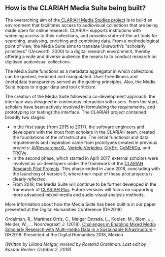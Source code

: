 ## How is the CLARIAH Media Suite being built?

The overarching  aim of the[ CLARIAH Media Studies project](https://clariah.nl/en/work-packages/focus-areas/media-studies#workplan) is to build an environment that facilitates  access to audiovisual collections that are being made open for online research. CLARIAH supports  institutions with widening access to their collections, and provides state-of-the art tools for searching, analysing, enriching and combining data. From a methodological point of view, the Media Suite aims to translate  Unsworth’s "scholarly primitives" (Unsworth, 2000) to a digital research environment, thereby offering a wide and diverse audience the means to to conduct research on digitised audiovisual collections.

The Media Suite functions as a  metadata aggregator in which  collections can be queried, enriched and
manipulated. User-friendliness and (meta)data transparency served as the guiding principles. Also, the Media Suite  hopes to trigger data and tool criticism.

The creation of the Media Suite followed a co-development approach: the interface was designed in continuous interaction with users. From the start, scholars have been actively involved in formulating the requirements, and prototyping (or testing) the interface. The CLARIAH project contained broadly two stages:

- In the first stage (from 2015 to 2017), the software engineers and developers with the input from scholars in the CLARIAH team, created the foundations of the infrastructure. The initial functional and data requirements and inspiration came from prototypes created in previous projects: [AVResearcherXL](http://mediasuite.clariah.nl/documentation/glossary/avresearcher), [Verteld Verleden](http://mediasuite.clariah.nl/documentation/glossary/verteld-verleden), [DIVE+](http://mediasuite.clariah.nl/documentation/glossary/dive), [CoMERDa](http://mediasuite.clariah.nl/documentation/glossary/comerda), and [TROVe](http://mediasuite.clariah.nl/documentation/glossary/trove).
- In the second phase, which started in April 2017, external scholars were involved as co-developers under the framework of the [CLARIAH Research Pilot Projects](http://mediasuite.clariah.nl/documentation/faq/what-are-research-pilots). This phase ended in June 2018, concluding with the launching of Version 3, where their input of these pilot projects is clearly reflected.
- From 2018, the Media Suite will continue to be further developed in the framework of [CLARIAH Plus](https://www.clariah.nl/nieuw/nieuws/clariah-plus-gehonoreerd). Future versions will focus on supporting more advanced mixed-media and audio-visual analysis methods.

More information about how the Media Suite has been built is in our paper presented at the Digital Humanities Conference (DH2018)

Ordelman, R., Martínez Ortíz, C., Melgar Estrada, L., Koolen, M., Blom, J., Melder, W., … Noordegraaf, J. (2018). [Challenges in Enabling Mixed Media Scholarly Research with Multi-media Data in a Sustainable Infrastructure](https://dh2018.adho.org/challenges-in-enabling-mixed-media-scholarly-research-with-multi-media-data-in-a-sustainable-infrastructure/) – DH2018. Presented at the Digital Humanities 2018, Mexico.



*(Written by Liliana Melgar, revised by Roeland Ordelman. Last edit by Kaspar Beelen: October 2, 2018)*